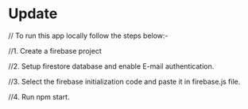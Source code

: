 # Update

// To run this app locally follow the steps below:-

//1. Create a firebase project

//2. Setup firestore database and enable E-mail authentication.

//3. Select the firebase initialization code and paste it in firebase.js file.

//4. Run npm start.
